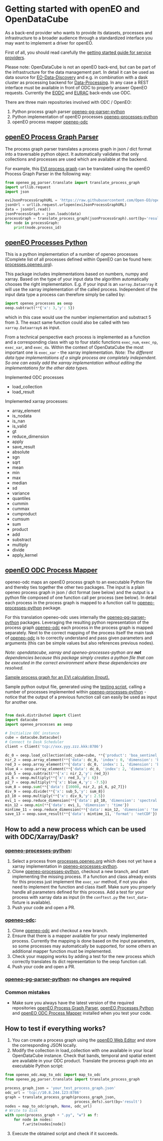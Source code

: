 # Getting started with openEO and OpenDataCube

As a back-end provider who wants to provide its datasets, processes and infrastructure to a broader audience through a
standardized interface you may want to implement a driver for openEO.

First of all, you should read carefully the [getting started guide for service providers](./getting-started.md).

Please note: OpenDataCube is not an openEO back-end, but can be part of the infrastructure for the data management part.
In detail it can be used as data source for [EO-Data-Discovery](https://api.openeo.org/#tag/EO-Data-Discovery) and e.g.
in combination with a dask cluster as processing backend for [Data-Processing](https://api.openeo.org/#tag/Data-Processing).
In any case a REST interface must be available in front of ODC to properly answer OpenEO requests.
Currently the [EODC](https://openeo.eodc.eu/v1.0) and [EURAC](https://openeo.eurac.edu/) back-ends use ODC.

There are three main repositories involved with ODC / OpenEO:
1. Python process graph parser [openeo-pg-parser-python](https://github.com/Open-EO/openeo-pg-parser-python)
2. Python implementation of openEO processes [openeo-processes-python](https://github.com/Open-EO/openeo-processes-python)
3. openEO process mapper [openeo-odc](https://github.com/Open-EO/openeo-odc)

## [openEO Process Graph Parser](https://github.com/Open-EO/openeo-pg-parser-python)

The process graph parser translates a process graph in json / dict format into a traversable python object. It
automatically validates that only collections and processes are used which are available at the backend.

For example, this [EVI process graph](https://github.com/Open-EO/openeo-odc/blob/master/tests/process_graphs/evi.json) can be
translated using the openEO Process Graph Parser in the following way:

```python
from openeo_pg_parser.translate import translate_process_graph
import urllib.request
import json

eviJsonProcessGraphURL = 'https://raw.githubusercontent.com/Open-EO/openeo-odc/master/tests/process_graphs/evi.json'
jsonUrl = urllib.request.urlopen(eviJsonProcessGraphURL)
data = jsonUrl.read()
jsonProcessGraph = json.loads(data)
processGraph = translate_process_graph(jsonProcessGraph).sort(by='result')
for node in processGraph:
    print(node.process_id)
```

## [openEO Processes Python](https://github.com/Open-EO/openeo-processes-python)

This is a python implementation of a number of openeo processes (Complete list of all processes defined within OpenEO
can be found here: [processes.openeo.org](https://processes.openeo.org/)).

This package includes implementations based on numbers, numpy and xarray. Based on the type of your input data the
algorithm automatically chooses the right implementation. E.g. if your input is an `xarray.Dataarray` it will use the
xarray implementation of the called process. Independent of the input data type a process can therefore simply be
called by:

```python
import openeo_processes as oeop
oeop.subtract(**{'x': 3,'y': 5})
```

which in this case would use the number implementation and substract 5 from 3. The exact same function could also be
called with two `xarray.Dataarray`s as input.

From a technical perspective each process is implemented as a function and a corresponding class with up to four static
functions `exec_num`, `exec_np`, `exec_xar`, and `exec_da`. Within the  context of OpenDataCube the most important
one is `exec_xar` - the xarray implementation.
*Note: The different data type implementations of a single process are completely independent. So one can easily add the
xarray implementation without editing the implementations for the other data types.*

Implemented ODC processes
* load_collection
* load_result

Implemented xarray processes:
* array_element
* is_nodata
* is_nan
* is_valid
* gt
* reduce_dimension
* apply
* save_result
* absolute
* sgn
* sqrt
* mean
* min
* max
* median
* sd
* variance
* quantiles
* cummin
* cummax
* cumproduct
* cumsum
* sum
* product
* add
* substract
* multiply
* divide
* apply_kernel


## [openEO ODC Process Mapper](https://github.com/Open-EO/openeo-odc)

openeo-odc maps an openEO process graph to an  executable Python file and thereby ties together the other two packages.
The input is a plain openeo process graph in json / dict format (see below) and the output is a python file composed of
one function call per process (see below).  In detail each process in the process graph is mapped to a function call to
[openeo-processes-python](https://github.com/openeo-processes-python) package.

For this translation openeo-odc uses internally the [openeo-pg-parser-python](https://github.com/openeo-pg-parser-python)
packages. Leveraging the resulting python representation of the process graph [openeo-odc](https://github.com/openeo-odc)
each process in the process graph is mapped separately. Next to the correct mapping of the process itself the main task
of [openeo-odc](https://github.com/openeo-odc) is to correctly understand and pass given parameters and arguments
(this can be simple values but also references previous nodes).

*Note: opendatacube, xarray and openeo-processes-python are **not** dependencies because this package simply creates a
python file that can be executed in the correct environment where these dependencies are resolved.*

[Sample process graph for an EVI calculation (Input).](https://github.com/Open-EO/openeo-odc/blob/master/tests/process_graphs/evi.json)

Sample python output file, generated using the [testing script](https://github.com/Open-EO/openeo-odc/blob/master/tests/test_odc.py),
calling a number of processes implemented within [openeo-processes-python](https://github.com/openeo-processes-python) - notice that the
output of a previous function call can easily be used as input for another one.
```python

from dask.distributed import Client
import datacube
import openeo_processes as oeop

# Initialize ODC instance
cube = datacube.Datacube()
# Connect to Dask Scheduler
client = Client('tcp://xxx.yyy.zzz.kkk:8786')

dc_0 = oeop.load_collection(odc_cube=cube, **{'product': 'boa_sentinel_2', 'x': (11.2, 12.9), 'y': (47.1, 50.5), 'time': ['2018-06-15', '2018-06-17'], 'dask_chunks': {'time': 'auto', 'x': 1000, 'y': 1000}, 'measurements': ['B08', 'B04', 'B02']})
nir_2 = oeop.array_element(**{'data': dc_0, 'index': 0, 'dimension': 'bands'})
red_3 = oeop.array_element(**{'data': dc_0, 'index': 1, 'dimension': 'bands'})
blue_4 = oeop.array_element(**{'data': dc_0, 'index': 2, 'dimension': 'bands'})
sub_5 = oeop.subtract(**{'x': nir_2,'y': red_3})
p1_6 = oeop.multiply(**{'x': red_3,'y': 6})
p2_7 = oeop.multiply(**{'x': blue_4,'y': -7.5})
sum_8 = oeop.sum(**{'data': [10000, nir_2, p1_6, p2_7]})
div_9 = oeop.divide(**{'x': sub_5,'y': sum_8})
p3_10 = oeop.multiply(**{'x': div_9,'y': 2.5})
evi_1 = oeop.reduce_dimension(**{'data': p3_10, 'dimension': 'spectral', 'reducer': {}})
min_12 = oeop.min(**{'data': evi_1, 'dimension': 'time'})
mintime_11 = oeop.reduce_dimension(**{'data': min_12, 'dimension': 'temporal', 'reducer': {}})
save_13 = oeop.save_result(**{'data': mintime_11, 'format': 'netCDF'})
```

## How to add a new process which can be used with ODC/Xarray/Dask?

### [openeo-processes-python](https://github.com/openeo-processes-python):
1. Select a process from [processes.openeo.org](https://processes.openeo.org/) which does not yet have a xarray
   implementation in [openeo-processes-python](https://github.com/openeo-processes-python).
1. Clone [openeo-processes-python](https://github.com/openeo-processes-python), checkout a new branch, and start
   implementing the missing process. If a function and class already exists for this process just implement the
   `exec_xar` method, if not you also need to implement the function and class itself. Make sure you properly handle
   all parameters defined for this process. Add a test for your process with xarray data as input (in the `conftest.py`
   the `test_data`-fixture is available).
1. Push your code and open a PR.
### [openeo-odc](https://github.com/openeo-odc):
1. Clone [openeo-odc](https://github.com/openeo-odc) and checkout a new branch.
1. Ensure that there is a mapper available for your newly implemented process. Currently the mapping is done based
   on the input parameters, so some processes may automatically be supported, for some others an additional
   mapper function must be implemented.
1. Check your mapping works by adding a test for the new process which correctly translates its dict representation
   to the oeop function call.
1. Push your code and open a PR.
### [openeo-pg-parser-python](https://github.com/openeo-pg-parser-python): no changes are required

### Common mistakes

* Make sure you always have the latest version of the required repositories [openEO Process Graph Parser](https://github.com/Open-EO/openeo-pg-parser-python), [openEO Processes Python](https://github.com/Open-EO/openeo-processes-python) and [openEO ODC Process Mapper](https://github.com/Open-EO/openeo-odc) installed when you test your code.

## How to test if everything works?
1. You can create a process graph using the [openEO Web Editor](https://editor.openeo.org/?server=https://openeo.eodc.eu/v1.0&discover=1) and store the corresponding JSON locally.
2. Modify the collection in load_collection with one available in your local OpenDataCube instance. Check that bands, temporal and spatial extent are available in your ODC product. Translate the process graph into an executable Python script:

```python
from openeo_odc.map_to_odc import map_to_odc
from openeo_pg_parser.translate import translate_process_graph

process_graph_json = 'your_test_process_graph.json'
odc_url = 'tcp://10.8.244.123:8786'
graph = translate_process_graph(process_graph_json,
                                process_defs).sort(by='result')
nodes = map_to_odc(graph, None, odc_url)
# Write to disk
with open(process_graph + ".py", "w") as f:
    for node in nodes:
        f.write(nodes[node])
```
3. Execute the obtained script and check if it succeeds.